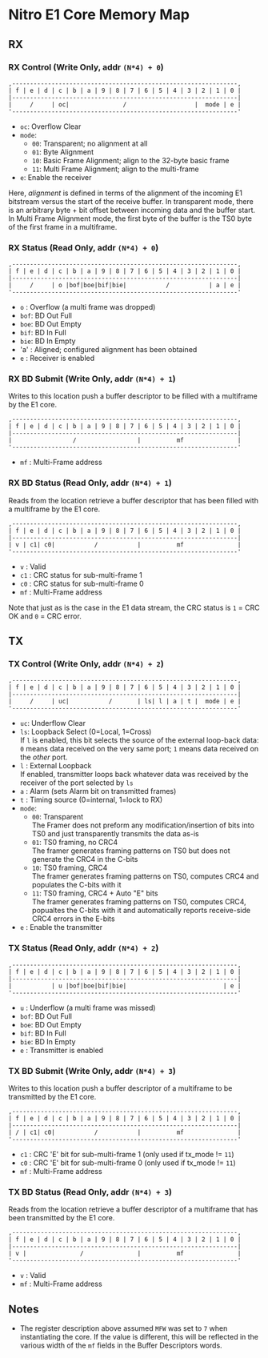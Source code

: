 Nitro E1 Core Memory Map
========================

RX
--

### RX Control (Write Only, addr `(N*4) + 0`)

```
,---------------------------------------------------------------,
| f | e | d | c | b | a | 9 | 8 | 7 | 6 | 5 | 4 | 3 | 2 | 1 | 0 |
|---------------------------------------------------------------|
|     /     | oc|               /                   |  mode | e |
'---------------------------------------------------------------'
```

  * `oc`: Overflow Clear
  * `mode`:
      - `00`: Transparent; no alignment at all
      - `01`: Byte Alignment
      - `10`: Basic Frame Alignment; align to the 32-byte basic frame
      - `11`: Multi Frame Alignment; align to the multi-frame
  * `e`: Enable the receiver

Here, _alignment_ is defined in terms of the alignment of the
incoming E1 bitstream versus the start of the receive buffer. In
transparent mode, there is an arbitrary byte + bit offset between
incoming data and the buffer start. In Multi Frame Alignment mode,
the first byte of the buffer is the TS0 byte of the first frame
in a multiframe.

### RX Status (Read Only, addr `(N*4) + 0`)

```
,---------------------------------------------------------------,
| f | e | d | c | b | a | 9 | 8 | 7 | 6 | 5 | 4 | 3 | 2 | 1 | 0 |
|---------------------------------------------------------------|
|     /     | o |bof|boe|bif|bie|           /           | a | e |
'---------------------------------------------------------------'
```

  * `o`  : Overflow (a multi frame was dropped)
  * `bof`: BD Out Full
  * `boe`: BD Out Empty
  * `bif`: BD In Full
  * `bie`: BD In Empty
  * 'a'  : Aligned; configured alignment has been obtained
  * `e`  : Receiver is enabled


### RX BD Submit (Write Only, addr `(N*4) + 1`)

Writes to this location push a buffer descriptor to be filled
with a multiframe by the E1 core.

```
,---------------------------------------------------------------,
| f | e | d | c | b | a | 9 | 8 | 7 | 6 | 5 | 4 | 3 | 2 | 1 | 0 |
|---------------------------------------------------------------|
|                 /                 |          mf               |
'---------------------------------------------------------------'
```

  * `mf` : Multi-Frame address


### RX BD Status (Read Only, addr `(N*4) + 1`)

Reads from the location retrieve a buffer descriptor that has been
filled with a multiframe by the E1 core.

```
,---------------------------------------------------------------,
| f | e | d | c | b | a | 9 | 8 | 7 | 6 | 5 | 4 | 3 | 2 | 1 | 0 |
|---------------------------------------------------------------|
| v | c1| c0|           /           |          mf               |
'---------------------------------------------------------------'
```

  * `v`  : Valid
  * `c1` : CRC status for sub-multi-frame 1
  * `c0` : CRC status for sub-multi-frame 0
  * `mf` : Multi-Frame address

Note that just as is the case in the E1 data stream, the CRC
status is `1` = CRC OK and `0` = CRC error.


TX
--

### TX Control (Write Only, addr `(N*4) + 2`)

```
,---------------------------------------------------------------,
| f | e | d | c | b | a | 9 | 8 | 7 | 6 | 5 | 4 | 3 | 2 | 1 | 0 |
|---------------------------------------------------------------|
|     /     | uc|           /       | ls| l | a | t |  mode | e |
'---------------------------------------------------------------'
```

  * `uc`: Underflow Clear
  * `ls`: Loopback Select (0=Local, 1=Cross)\
    If `l` is enabled, this bit selects the source of the external
    loop-back data: `0` means data received on the very same port;
    `1` means data received on the _other_ port.
  * `l` : External Loopback\
    If enabled, transmitter loops back whatever data was received
    by the receiver of the port selected by `ls`
  * `a` : Alarm (sets Alarm bit on transmitted frames)
  * `t` : Timing source (0=internal, 1=lock to RX)
  * `mode`:
      - `00`: Transparent\
	The Framer does not preform any modification/insertion of bits
	into TS0 and just transparently transmits the data as-is
      - `01`: TS0 framing, no CRC4\
	The framer generates framing patterns on TS0 but does not
	generate the CRC4 in the C-bits
      - `10`: TS0 framing, CRC4\
	The framer generates framing patterns on TS0, computes CRC4
	and populates the C-bits with it
      - `11`: TS0 framing, CRC4 + Auto "E" bits\
	The framer generates framing patterns on TS0, computes CRC4,
	popualtes the C-bits with it and automatically reports
	receive-side CRC4 errors in the E-bits
  * `e` : Enable the transmitter


### TX Status (Read Only, addr `(N*4) + 2`)

```
,---------------------------------------------------------------,
| f | e | d | c | b | a | 9 | 8 | 7 | 6 | 5 | 4 | 3 | 2 | 1 | 0 |
|---------------------------------------------------------------|
|           | u |bof|boe|bif|bie|                           | e |
'---------------------------------------------------------------'
```

  * `u`  : Underflow (a multi frame was missed)
  * `bof`: BD Out Full
  * `boe`: BD Out Empty
  * `bif`: BD In Full
  * `bie`: BD In Empty
  * `e`  : Transmitter is enabled


### TX BD Submit (Write Only, addr `(N*4) + 3`)

Writes to this location push a buffer descriptor of a multiframe
to be transmitted by the E1 core.

```
,---------------------------------------------------------------,
| f | e | d | c | b | a | 9 | 8 | 7 | 6 | 5 | 4 | 3 | 2 | 1 | 0 |
|---------------------------------------------------------------|
| / | c1| c0|           /           |          mf               |
'---------------------------------------------------------------'
```

  * `c1` : CRC 'E' bit for sub-multi-frame 1 (only used if tx_mode != `11`)
  * `c0` : CRC 'E' bit for sub-multi-frame 0 (only used if tx_mode != `11`)
  * `mf` : Multi-Frame address


### TX BD Status (Read Only, addr `(N*4) + 3`)

Reads from the location retrieve a buffer descriptor of a multiframe
that has been transmitted by the E1 core.

```
,---------------------------------------------------------------,
| f | e | d | c | b | a | 9 | 8 | 7 | 6 | 5 | 4 | 3 | 2 | 1 | 0 |
|---------------------------------------------------------------|
| v |               /               |          mf               |
'---------------------------------------------------------------'
```

  * `v`  : Valid
  * `mf` : Multi-Frame address


Notes
-----

* The register description above assumed `MFW` was set to `7` when
  instantiating the core. If the value is different, this will be
  reflected in the various width of the `mf` fields in the Buffer
  Descriptors words.
